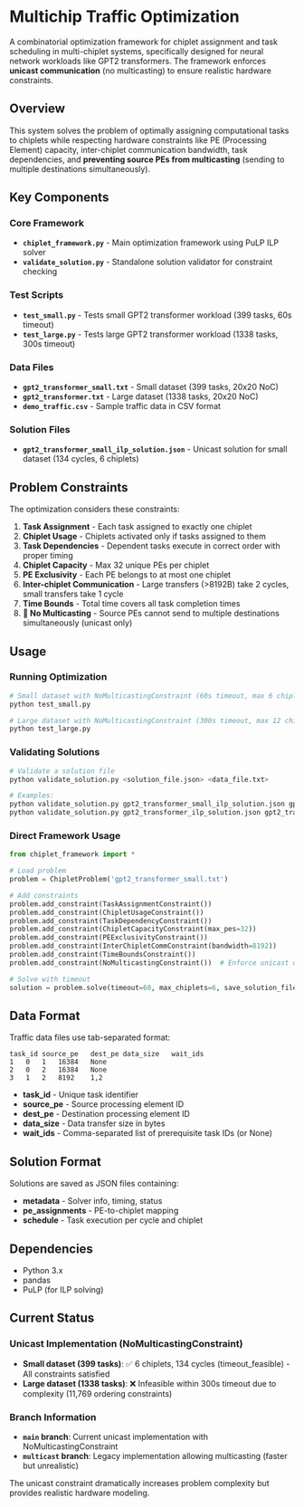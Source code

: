 # Multichip Traffic Optimization

A combinatorial optimization framework for chiplet assignment and task scheduling in multi-chiplet systems, specifically designed for neural network workloads like GPT2 transformers. The framework enforces **unicast communication** (no multicasting) to ensure realistic hardware constraints.

## Overview

This system solves the problem of optimally assigning computational tasks to chiplets while respecting hardware constraints like PE (Processing Element) capacity, inter-chiplet communication bandwidth, task dependencies, and **preventing source PEs from multicasting** (sending to multiple destinations simultaneously).

## Key Components

### Core Framework
- **`chiplet_framework.py`** - Main optimization framework using PuLP ILP solver
- **`validate_solution.py`** - Standalone solution validator for constraint checking

### Test Scripts
- **`test_small.py`** - Tests small GPT2 transformer workload (399 tasks, 60s timeout)
- **`test_large.py`** - Tests large GPT2 transformer workload (1338 tasks, 300s timeout)

### Data Files
- **`gpt2_transformer_small.txt`** - Small dataset (399 tasks, 20x20 NoC)
- **`gpt2_transformer.txt`** - Large dataset (1338 tasks, 20x20 NoC)
- **`demo_traffic.csv`** - Sample traffic data in CSV format

### Solution Files
- **`gpt2_transformer_small_ilp_solution.json`** - Unicast solution for small dataset (134 cycles, 6 chiplets)

## Problem Constraints

The optimization considers these constraints:

1. **Task Assignment** - Each task assigned to exactly one chiplet
2. **Chiplet Usage** - Chiplets activated only if tasks assigned to them
3. **Task Dependencies** - Dependent tasks execute in correct order with proper timing
4. **Chiplet Capacity** - Max 32 unique PEs per chiplet
5. **PE Exclusivity** - Each PE belongs to at most one chiplet
6. **Inter-chiplet Communication** - Large transfers (>8192B) take 2 cycles, small transfers take 1 cycle
7. **Time Bounds** - Total time covers all task completion times
8. **🚫 No Multicasting** - Source PEs cannot send to multiple destinations simultaneously (unicast only)

## Usage

### Running Optimization

```bash
# Small dataset with NoMulticastingConstraint (60s timeout, max 6 chiplets)
python test_small.py

# Large dataset with NoMulticastingConstraint (300s timeout, max 12 chiplets)  
python test_large.py
```

### Validating Solutions

```bash
# Validate a solution file
python validate_solution.py <solution_file.json> <data_file.txt>

# Examples:
python validate_solution.py gpt2_transformer_small_ilp_solution.json gpt2_transformer_small.txt
python validate_solution.py gpt2_transformer_ilp_solution.json gpt2_transformer.txt
```

### Direct Framework Usage

```python
from chiplet_framework import *

# Load problem
problem = ChipletProblem('gpt2_transformer_small.txt')

# Add constraints
problem.add_constraint(TaskAssignmentConstraint())
problem.add_constraint(ChipletUsageConstraint()) 
problem.add_constraint(TaskDependencyConstraint())
problem.add_constraint(ChipletCapacityConstraint(max_pes=32))
problem.add_constraint(PEExclusivityConstraint())
problem.add_constraint(InterChipletCommConstraint(bandwidth=8192))
problem.add_constraint(TimeBoundsConstraint())
problem.add_constraint(NoMulticastingConstraint())  # Enforce unicast only

# Solve with timeout
solution = problem.solve(timeout=60, max_chiplets=6, save_solution_file=True)
```

## Data Format

Traffic data files use tab-separated format:
```
task_id	source_pe	dest_pe	data_size	wait_ids
1	0	1	16384	None
2	0	2	16384	None  
3	1	2	8192	1,2
```

- **task_id** - Unique task identifier
- **source_pe** - Source processing element ID
- **dest_pe** - Destination processing element ID  
- **data_size** - Data transfer size in bytes
- **wait_ids** - Comma-separated list of prerequisite task IDs (or None)

## Solution Format

Solutions are saved as JSON files containing:
- **metadata** - Solver info, timing, status
- **pe_assignments** - PE-to-chiplet mapping
- **schedule** - Task execution per cycle and chiplet

## Dependencies

- Python 3.x
- pandas
- PuLP (for ILP solving)

## Current Status

### Unicast Implementation (NoMulticastingConstraint)
- **Small dataset (399 tasks)**: ✅ 6 chiplets, 134 cycles (timeout_feasible) - All constraints satisfied
- **Large dataset (1338 tasks)**: ❌ Infeasible within 300s timeout due to complexity (11,769 ordering constraints)

### Branch Information
- **`main` branch**: Current unicast implementation with NoMulticastingConstraint
- **`multicast` branch**: Legacy implementation allowing multicasting (faster but unrealistic)

The unicast constraint dramatically increases problem complexity but provides realistic hardware modeling.